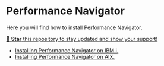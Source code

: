 # Performance Navigator

Here you will find how to install Performance Navigator.
<!-- Place this tag in your head or just before your close body tag. -->
<script async defer src="https://buttons.github.io/buttons.js"></script>
<a class="github-button" href="https://github.com/daverendon/skytap" data-color-scheme="no-preference: light; light: light; dark: dark;" data-icon="octicon-star" data-size="large" aria-label="Star daverendon/skytap on GitHub">🌟 **Star** this repository to stay updated and show your support!</a>

 - [Installing Performance Navigator on IBM i.](install-performance-navigator-ibmi.readme.MD)
 - [Installing Performance Navigator on AIX.](install-performance-navigator-aix.readme.MD)